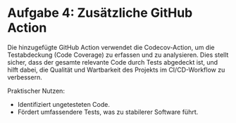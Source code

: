 # Aufgabe 4: Zusätzliche GitHub Action

Die hinzugefügte GitHub Action verwendet die Codecov-Action, um die Testabdeckung (Code Coverage) zu erfassen und zu analysieren. Dies stellt sicher, dass der gesamte relevante Code durch Tests abgedeckt ist, und hilft dabei, die Qualität und Wartbarkeit des Projekts im CI/CD-Workflow zu verbessern.

Praktischer Nutzen:
- Identifiziert ungetesteten Code.
- Fördert umfassendere Tests, was zu stabilerer Software führt.
